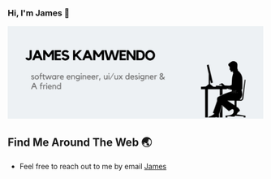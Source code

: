 ### Hi, I'm James 👋

<!--![](https://github.com/James-kamwendo/James-kamwendo/blob/main/James%20Kamwendo%20(1).png)-->
![](https://github.com/James-kamwendo/James-kamwendo/blob/main/James%20Kamwendo.png)

<!--
So passionate about using technology for social good to elevate mankind and its community. What I enjoy working with: JavaScript (including frameworks like ReactJS, VueJs), Php Native, Laravel, Python, UI/UX Design, among others. 
-->

<!--
## Skills

- **Languages:** [JavaScript, Typescript, Node.js, Dart, HTML, CSS, Python, PHP]
- **Frameworks:** [VueJs, NextJs, Nuxt3 Laravel, React, React Native, Django, Flutter]
- **Databases:** [Mysql, Postgrest, Firebase, Appwrite, MongoDB, SQLITE]
- **Tools & Technologies:** [Git, Github, Docker, Android Studio, Adobe Suite(Photoshop, XD, InDesign, Illustrator)]

## 🌐 My Projects

Happy to share this OpenCart Fakestore project I worked on. It's not that complicated or breathtaking 😶‍🌫️ or maybe it is😜. Anyways, I just wanted to say hello world by using very basic JavaScript to work with a simple API 😄 as simple as it is, you probably might know already or have better ways to do it, but sharing is fun 🔃.

### OpenCart Store - Fake Online Store

OpenCart Fakestore is a fictional online store that simply demonstrates how to work with an API, it has features like adding, removing a products or products to a cart, calculating the products costs, viewing product details e.t.c by utilising the fakestore API, JavaScript to handle the logic, HTML and CSS for the UI.

- Demo Link: [OpenCart Store](https://opencart-fakestore.000webhostapp.com/)
- Github Repo: [OpenCart Store](https://github.com/James-kamwendo/opencart)

![OpenCart Store](https://github.com/James-kamwendo/opencart/blob/master/opencart-fs.gif)

### Dark theme mode in NextJs
It will be a lie to say everyone likes bright staff, abit dim or darkness is convenient for others who are trying to use your system. here is how you can add dark/light mode or theme in [Next Js]. The set up is simple, follow through the steps below.

- Demo: 
![DarkMode](https://github.com/James-kamwendo/James-kamwendo/assets/104228554/01f6982f-77b5-48ee-bf73-39033affdeed)
- Github Repo: [Dark Theme](https://github.com/James-kamwendo/dark-mode)

or website [Seamnex](https://seamnex.rf.gd)
-->

## Find Me Around The Web 🌏
- Feel free to reach out to me by email [James](j.kamwendo@codelabmw.dev)
<!--
- connect with me on [LinkedIn](https://linkedin.com/in/james-kamwendo).
-->

<!--
<--![Anurag's GitHub stats](https://github-readme-stats.vercel.app/api?username=James-kamwendo&show_icons=true&bg_color=00000000)
**James-kamwendo/James-kamwendo** is a ✨ _special_ ✨ repository because its `README.md` (this file) appears on your GitHub profile.

Here are some ideas to get you started:

- 🔭 I’m currently working on ...
- 🌱 I’m currently learning ...
- 👯 I’m looking to collaborate on ...
- 🤔 I’m looking for help with ...
- 💬 Ask me about ...
- 📫 How to reach me: ...
- 😄 Pronouns: ...
- ⚡ Fun fact: ...
-->
